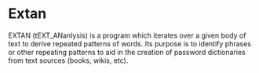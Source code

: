 # Extan
EXTAN (tEXT_ANanlysis) is a program which iterates over a given body of text to derive repeated patterns of words. Its purpose is to identify phrases or other repeating patterns to aid in the creation of password dictionaries from text sources (books, wikis, etc).